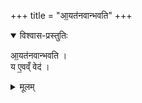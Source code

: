 +++
title = "आ॒यत॑नवान्भवति"
+++
<details open><summary>विश्वास-प्रस्तुतिः</summary>

आ॒यत॑नवान्भवति ।  
य ए॒वव्ँ वेद॑ ।
</details>

<details><summary>मूलम्</summary>

आ॒यत॑नवान्भवति ।  
य ए॒वव्ँ वेद॑ ।
</details>
